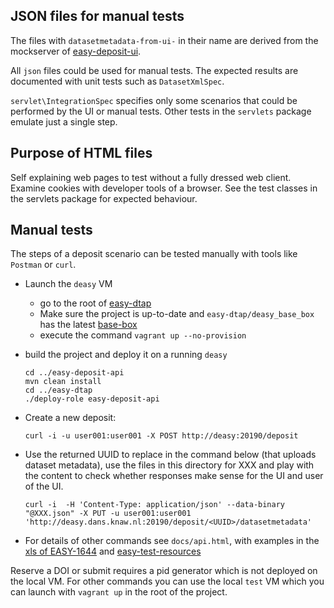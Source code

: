 JSON files for manual tests
---------------------------

The files with `datasetmetadata-from-ui-` in their name are derived from the mockserver of [easy-deposit-ui].

All `json` files could be used for manual tests. The expected results are documented with unit tests such as `DatasetXmlSpec`.

`servlet\IntegrationSpec` specifies only some scenarios that could be performed by the UI or manual tests.
Other tests in the `servlets` package emulate just a single step.


Purpose of HTML files
---------------------

Self explaining web pages to test without a fully dressed web client.
Examine cookies with developer tools of a browser.
See the test classes in the servlets package for expected behaviour.

Manual tests
------------

The steps of a deposit scenario can be tested manually with tools like `Postman` or `curl`.

* Launch the `deasy` VM
  * go to the root of [easy-dtap]
  * Make sure the project is up-to-date and `easy-dtap/deasy_base_box` has the latest [base-box]
  * execute the command `vagrant up --no-provision` 
* build the project and deploy it on a running `deasy`

      cd ../easy-deposit-api
      mvn clean install
      cd ../easy-dtap
      ./deploy-role easy-deposit-api

* Create a new deposit:

      curl -i -u user001:user001 -X POST http://deasy:20190/deposit

* Use the returned UUID to replace <UUID> in the command below (that uploads dataset metadata),
  use the files in this directory for XXX
  and play with the content to check whether responses make sense for the UI and user of the UI.


      curl -i  -H 'Content-Type: application/json' --data-binary "@XXX.json" -X PUT -u user001:user001 'http://deasy.dans.knaw.nl:20190/deposit/<UUID>/datasetmetadata'

* For details of other commands see `docs/api.html`, with examples in the [xls of EASY-1644] and [easy-test-resources]

Reserve a DOI or submit requires a pid generator which is not deployed on the local VM.
For other commands you can use the local `test` VM
which you can launch with `vagrant up` in the root of the project. 

[easy-test-resources]: https://github.com/DANS-KNAW/easy-test-resources/blob/master/test-run/EASY-1525-deposit-api.md
[xls of EASY-1644]: https://drivenbydata.atlassian.net/secure/attachment/25376/2018-08-03%20EASY-1644%20Deposit_API_1.0.0.xlsx
[base-box]: http://develop.dans.knaw.nl/boxes/
[easy-deposit-ui]: https://github.com/DANS-KNAW/easy-deposit-ui
[easy-dtap]: https://github.com/DANS-KNAW/easy-dtap